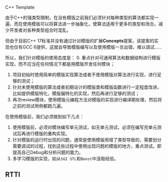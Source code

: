 C++ Template

由于C++的强类型限制，在没有模版之前我们必须针对每种类型的算法都实现一遍，而在使用模版可以将算法进一步抽象化，使算法适用于更多的类型和场合。减少开发者对各种类型组合时混乱。

但由于目前C++ 17标准并没有通过针对模版的扩展**Concepts**提案，该提案的实现也仅有GCC 6提供，这就会导致模版编写以及使用模版一旦出错，难以调试……

所以，我们针对模版的使用态度是：
0. 重点针对可通用算法和数据结构进行模版实现，而不应当在任何情况下都是用模版开发任何模块；
1. 项目初始时使用简单的模版实现算法或者不使用模版对算法进行实现，进行足够的测试；
2. 针对未使用模版的算法或者初期设计的模版类和模版函数进行一定程度改进，比如提供模版特化，模版偏特化的实现，然后再进行足够的测试；
3. 再次review模块，使用模版元编程方法对模版的实现进行编译期处理，然后将之前的测试用例都跑几遍。

在使用模版前，我们必须做到如下几点：
1. 使用模版前，必须对模块编写单元测试，如无单元测试，必须在编写完单元测试后再进行模版的重构实现。
2. 针对模版的运行时出现的问题，通常是使用模版用错了类型导致的，需要划分需要调试的过程，找到这些过程中使用出现问题的模版的地方，重点测试。即提高自己Debug和分析问题的能力。
3. 多学习模版的实现，如从`SGI STL`和`Boost`中汲取经验。

## RTTI